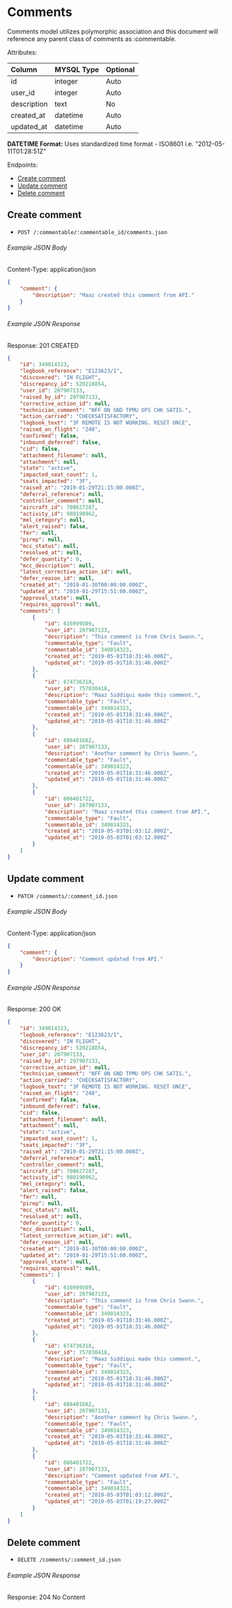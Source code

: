 Comments
=========
Comments model utilizes polymorphic association and this document will reference any parent class of comments as :commentable.

Attributes:

| Column                        | MYSQL Type    | Optional  |
| :---------------------------- | :------------ | :-------  |
| id                            | integer       | Auto      |
| user_id                       | integer       | Auto      |
| description      	            | text          | No        |
| created_at                    |	datetime	    | Auto      |
| updated_at                    |	datetime      |	Auto      |

**DATETIME Format:** Uses standardized time format - ISO8601 i.e. "2012-05-11T01:28:51Z"


Endpoints:

- [Create comment](#create-comment)
- [Update comment](#update-comment)
- [Delete comment](#delete-comment)


Create comment
-------------

* `POST /:commentable/:commentable_id/comments.json`

###### Example JSON Body
Content-Type: application/json
```json
{
    "comment": {
        "description": "Maaz created this comment from API."
    }
}
```

###### Example JSON Response
Response: 201 CREATED
```json
{
    "id": 349014323,
    "logbook_reference": "E123623/1",
    "discovered": "IN FLIGHT",
    "discrepancy_id": 520218854,
    "user_id": 207907133,
    "raised_by_id": 207907133,
    "corrective_action_id": null,
    "technician_comment": "NFF ON GND TPMU OPS CHK SATIS.",
    "action_carried": "CHECKSATISFACTORY",
    "logbook_text": "3F REMOTE IS NOT WORKING. RESET ONCE",
    "raised_on_flight": "248",
    "confirmed": false,
    "inbound_deferred": false,
    "cid": false,
    "attachment_filename": null,
    "attachment": null,
    "state": "active",
    "impacted_seat_count": 1,
    "seats_impacted": "3F",
    "raised_at": "2019-01-29T21:15:00.000Z",
    "deferral_reference": null,
    "controller_comment": null,
    "aircraft_id": 708627287,
    "activity_id": 980190962,
    "mel_cetegory": null,
    "alert_raised": false,
    "fmr": null,
    "pirep": null,
    "mcc_status": null,
    "resolved_at": null,
    "defer_quantity": 0,
    "mcc_description": null,
    "latest_corrective_action_id": null,
    "defer_reason_id": null,
    "created_at": "2019-01-30T00:00:00.000Z",
    "updated_at": "2019-01-29T15:51:00.000Z",
    "approval_state": null,
    "requires_approval": null,
    "comments": [
        {
            "id": 616999509,
            "user_id": 207907133,
            "description": "This comment is from Chris Swann.",
            "commentable_type": "Fault",
            "commentable_id": 349014323,
            "created_at": "2019-05-01T18:31:46.000Z",
            "updated_at": "2019-05-01T18:31:46.000Z"
        },
        {
            "id": 674736318,
            "user_id": 757830418,
            "description": "Maaz Siddiqui made this comment.",
            "commentable_type": "Fault",
            "commentable_id": 349014323,
            "created_at": "2019-05-01T18:31:46.000Z",
            "updated_at": "2019-05-01T18:31:46.000Z"
        },
        {
            "id": 686401682,
            "user_id": 207907133,
            "description": "Another comment by Chris Swann.",
            "commentable_type": "Fault",
            "commentable_id": 349014323,
            "created_at": "2019-05-01T18:31:46.000Z",
            "updated_at": "2019-05-01T18:31:46.000Z"
        },
        {
            "id": 686401722,
            "user_id": 207907133,
            "description": "Maaz created this comment from API.",
            "commentable_type": "Fault",
            "commentable_id": 349014323,
            "created_at": "2019-05-03T01:03:12.000Z",
            "updated_at": "2019-05-03T01:03:12.000Z"
        }
    ]
}
```


Update comment
-------------

* `PATCH /comments/:comment_id.json`

###### Example JSON Body
Content-Type: application/json
```json
{
    "comment": {
        "description": "Comment updated from API."
    }
}
```

###### Example JSON Response
Response: 200 OK
```json
{
    "id": 349014323,
    "logbook_reference": "E123623/1",
    "discovered": "IN FLIGHT",
    "discrepancy_id": 520218854,
    "user_id": 207907133,
    "raised_by_id": 207907133,
    "corrective_action_id": null,
    "technician_comment": "NFF ON GND TPMU OPS CHK SATIS.",
    "action_carried": "CHECKSATISFACTORY",
    "logbook_text": "3F REMOTE IS NOT WORKING. RESET ONCE",
    "raised_on_flight": "248",
    "confirmed": false,
    "inbound_deferred": false,
    "cid": false,
    "attachment_filename": null,
    "attachment": null,
    "state": "active",
    "impacted_seat_count": 1,
    "seats_impacted": "3F",
    "raised_at": "2019-01-29T21:15:00.000Z",
    "deferral_reference": null,
    "controller_comment": null,
    "aircraft_id": 708627287,
    "activity_id": 980190962,
    "mel_cetegory": null,
    "alert_raised": false,
    "fmr": null,
    "pirep": null,
    "mcc_status": null,
    "resolved_at": null,
    "defer_quantity": 0,
    "mcc_description": null,
    "latest_corrective_action_id": null,
    "defer_reason_id": null,
    "created_at": "2019-01-30T00:00:00.000Z",
    "updated_at": "2019-01-29T15:51:00.000Z",
    "approval_state": null,
    "requires_approval": null,
    "comments": [
        {
            "id": 616999509,
            "user_id": 207907133,
            "description": "This comment is from Chris Swann.",
            "commentable_type": "Fault",
            "commentable_id": 349014323,
            "created_at": "2019-05-01T18:31:46.000Z",
            "updated_at": "2019-05-01T18:31:46.000Z"
        },
        {
            "id": 674736318,
            "user_id": 757830418,
            "description": "Maaz Siddiqui made this comment.",
            "commentable_type": "Fault",
            "commentable_id": 349014323,
            "created_at": "2019-05-01T18:31:46.000Z",
            "updated_at": "2019-05-01T18:31:46.000Z"
        },
        {
            "id": 686401682,
            "user_id": 207907133,
            "description": "Another comment by Chris Swann.",
            "commentable_type": "Fault",
            "commentable_id": 349014323,
            "created_at": "2019-05-01T18:31:46.000Z",
            "updated_at": "2019-05-01T18:31:46.000Z"
        },
        {
            "id": 686401722,
            "user_id": 207907133,
            "description": "Comment updated from API.",
            "commentable_type": "Fault",
            "commentable_id": 349014323,
            "created_at": "2019-05-03T01:03:12.000Z",
            "updated_at": "2019-05-03T01:19:27.000Z"
        }
    ]
}
```


Delete comment
-------------

* `DELETE /comments/:comment_id.json`

###### Example JSON Response
Response: 204 No Content
